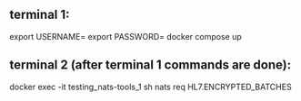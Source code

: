 terminal 1:
-----------
export USERNAME=<ibm email>
export PASSWORD=<artifactory api key>
docker compose up

terminal 2 (after terminal 1 commands are done):
-----------
docker exec -it testing_nats-tools_1 sh
nats req HL7.ENCRYPTED_BATCHES <message content>